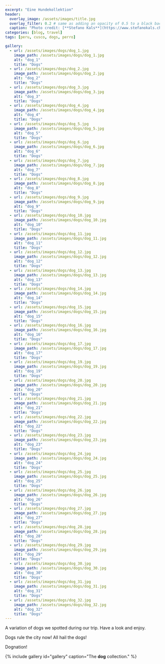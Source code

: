 ```yaml
---
excerpt: "Eine Hundekollektion"
header:
  overlay_image: /assets/images/title.jpg
  overlay_filter: 0.2 # same as adding an opacity of 0.5 to a black background
  caption: "Photo credit: [**Stefano Kals**](https://www.stefanokals.ch)"
categories: [blog, travel]
tags: [peru, cusco, dogs, perro]

gallery:
  - url: /assets/images/dogs/dog_1.jpg
    image_path: /assets/images/dogs/dog_1.jpg
    alt: "dog_1"
    title: "Dogs"
  - url: /assets/images/dogs/dog_2.jpg
    image_path: /assets/images/dogs/dog_2.jpg
    alt: "dog_2"
    title: "Dogs"
  - url: /assets/images/dogs/dog_3.jpg
    image_path: /assets/images/dogs/dog_3.jpg
    alt: "dog_3"
    title: "Dogs"
  - url: /assets/images/dogs/dog_4.jpg
    image_path: /assets/images/dogs/dog_4.jpg
    alt: "dog_4"
    title: "Dogs"
  - url: /assets/images/dogs/dog_5.jpg
    image_path: /assets/images/dogs/dog_5.jpg
    alt: "dog_5"
    title: "Dogs"
  - url: /assets/images/dogs/dog_6.jpg
    image_path: /assets/images/dogs/dog_6.jpg
    alt: "dog_6"
    title: "Dogs"
  - url: /assets/images/dogs/dog_7.jpg
    image_path: /assets/images/dogs/dog_7.jpg
    alt: "dog_7"
    title: "Dogs"
  - url: /assets/images/dogs/dog_8.jpg
    image_path: /assets/images/dogs/dog_8.jpg
    alt: "dog_8"
    title: "Dogs"
  - url: /assets/images/dogs/dog_9.jpg
    image_path: /assets/images/dogs/dog_9.jpg
    alt: "dog_9"
    title: "Dogs"
  - url: /assets/images/dogs/dog_10.jpg
    image_path: /assets/images/dogs/dog_10.jpg
    alt: "dog_10"
    title: "Dogs"
  - url: /assets/images/dogs/dog_11.jpg
    image_path: /assets/images/dogs/dog_11.jpg
    alt: "dog_11"
    title: "Dogs"
  - url: /assets/images/dogs/dog_12.jpg
    image_path: /assets/images/dogs/dog_12.jpg
    alt: "dog_12"
    title: "Dogs"
  - url: /assets/images/dogs/dog_13.jpg
    image_path: /assets/images/dogs/dog_13.jpg
    alt: "dog_13"
    title: "Dogs"
  - url: /assets/images/dogs/dog_14.jpg
    image_path: /assets/images/dogs/dog_14.jpg
    alt: "dog_14"
    title: "Dogs"
  - url: /assets/images/dogs/dog_15.jpg
    image_path: /assets/images/dogs/dog_15.jpg
    alt: "dog_15"
    title: "Dogs"
  - url: /assets/images/dogs/dog_16.jpg
    image_path: /assets/images/dogs/dog_16.jpg
    alt: "dog_16"
    title: "Dogs"
  - url: /assets/images/dogs/dog_17.jpg
    image_path: /assets/images/dogs/dog_17.jpg
    alt: "dog_17"
    title: "Dogs"
  - url: /assets/images/dogs/dog_19.jpg
    image_path: /assets/images/dogs/dog_19.jpg
    alt: "dog_19"
    title: "Dogs"
  - url: /assets/images/dogs/dog_20.jpg
    image_path: /assets/images/dogs/dog_20.jpg
    alt: "dog_20"
    title: "Dogs"
  - url: /assets/images/dogs/dog_21.jpg
    image_path: /assets/images/dogs/dog_21.jpg
    alt: "dog_21"
    title: "Dogs"
  - url: /assets/images/dogs/dog_22.jpg
    image_path: /assets/images/dogs/dog_22.jpg
    alt: "dog_22"
    title: "Dogs"
  - url: /assets/images/dogs/dog_23.jpg
    image_path: /assets/images/dogs/dog_23.jpg
    alt: "dog_23"
    title: "Dogs"
  - url: /assets/images/dogs/dog_24.jpg
    image_path: /assets/images/dogs/dog_24.jpg
    alt: "dog_24"
    title: "Dogs"
  - url: /assets/images/dogs/dog_25.jpg
    image_path: /assets/images/dogs/dog_25.jpg
    alt: "dog_25"
    title: "Dogs"
  - url: /assets/images/dogs/dog_26.jpg
    image_path: /assets/images/dogs/dog_26.jpg
    alt: "dog_26"
    title: "Dogs"
  - url: /assets/images/dogs/dog_27.jpg
    image_path: /assets/images/dogs/dog_27.jpg
    alt: "dog_27"
    title: "Dogs"
  - url: /assets/images/dogs/dog_28.jpg
    image_path: /assets/images/dogs/dog_28.jpg
    alt: "dog_28"
    title: "Dogs"
  - url: /assets/images/dogs/dog_29.jpg
    image_path: /assets/images/dogs/dog_29.jpg
    alt: "dog_29"
    title: "Dogs"
  - url: /assets/images/dogs/dog_30.jpg
    image_path: /assets/images/dogs/dog_30.jpg
    alt: "dog_30"
    title: "Dogs"
  - url: /assets/images/dogs/dog_31.jpg
    image_path: /assets/images/dogs/dog_31.jpg
    alt: "dog_31"
    title: "Dogs"
  - url: /assets/images/dogs/dog_32.jpg
    image_path: /assets/images/dogs/dog_32.jpg
    alt: "dog_32"
    title: "Dogs"
---
```


A variation of dogs we spotted during our trip. Have a look and enjoy.

Dogs rule the city now! All hail the dogs!

Dognation!

{% include gallery id="gallery" caption="The **dog** collection." %}
